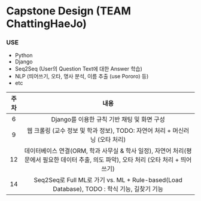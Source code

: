 # Capstone Design (TEAM ChattingHaeJo)

### USE
- Python
- Django
- Seq2Seq (User의 Question Text에 대한 Answer 학습)
- NLP (띄어쓰기, 오타, 명사 분석, 이름 추출 (use Pororo) 등)
- etc


|주차|내용|
|:-------:|:-----:
|6|Django를 이용한 규칙 기반 채팅 및 화면 구성
|9|웹 크롤링 (교수 정보 및 학과 정보), TODO: 자연어 처리 + 머신러닝 (오타 처리)
|12|데이터베이스 연결(ORM, 학과 사무실 & 학사 일정), 자연어 처리(평문에서 필요한 데이터 추출, 의도 파악), 오타 처리 (오타 처리 + 띄어쓰기)
|14|Seq2Seq로 Full ML로 가기 vs. ML + Rule-based(Load Database), TODO : 학식 기능, 길찾기 기능
